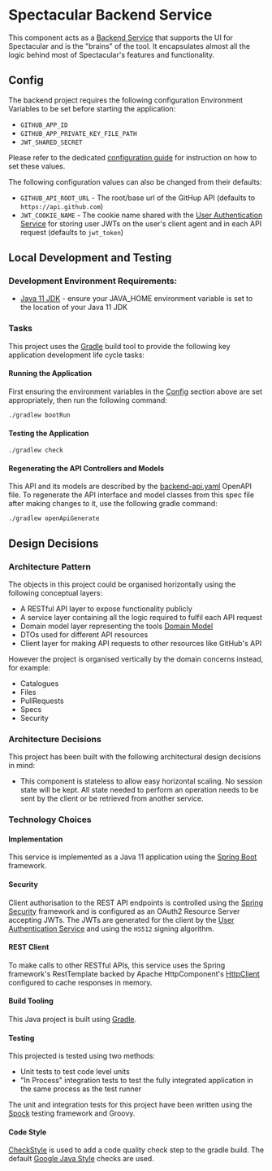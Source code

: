 # Spectacular Backend Service
This component acts as a [Backend Service](../docs/architecture.md#backend-service) that supports the UI for Spectacular and is the "brains" of the tool. It encapsulates almost all the logic behind most of Spectacular's features and functionality.

## Config
The backend project requires the following configuration Environment Variables to be set before starting the application:
- `GITHUB_APP_ID`
- `GITHUB_APP_PRIVATE_KEY_FILE_PATH`
- `JWT_SHARED_SECRET` 

Please refer to the dedicated [configuration guide](../docs/configuration.md) for instruction on how to set these values.

The following configuration values can also be changed from their defaults:
- `GITHUB_API_ROOT_URL` - The root/base url of the GitHup API (defaults to `https://api.github.com`)
- `JWT_COOKIE_NAME` - The cookie name shared with the [User Authentication Service](../docs/architecture.md#user-authentication-service) for storing user JWTs on the user's client agent and in each API request (defaults to `jwt_token`)

## Local Development and Testing

### Development Environment Requirements:
- [Java 11 JDK](https://jdk.java.net/11/) - ensure your JAVA_HOME environment variable is set to the location of your Java 11 JDK

### Tasks
This project uses the [Gradle](https://docs.gradle.org/current/userguide/userguide.html) build tool to provide the following key application development life cycle tasks:

#### Running the Application
First ensuring the environment variables in the [Config](#config) section above are set appropriately, then run the following command:
```
./gradlew bootRun
```

#### Testing the Application
```
./gradlew check
```

#### Regenerating the API Controllers and Models
This API and its models are described by the [backend-api.yaml](/specs/backend-api.yaml) OpenAPI file.
To regenerate the API interface and model classes from this spec file after making changes to it, use the following gradle command:
```
./gradlew openApiGenerate
```

## Design Decisions
### Architecture Pattern
The objects in this project could be organised horizontally using the following conceptual layers:
- A RESTful API layer to expose functionality publicly
- A service layer containing all the logic required to fulfil each API request
- Domain model layer representing the tools [Domain Model](../docs/domain-modal.md)
- DTOs used for different API resources
- Client layer for making API requests to other resources like GitHub's API

However the project is organised vertically by the domain concerns instead, for example:
- Catalogues
- Files
- PullRequests
- Specs
- Security

### Architecture Decisions
This project has been built with the following architectural design decisions in mind:
- This component is stateless to allow easy horizontal scaling. No session state will be kept. All state needed to perform an operation needs to be sent by the client or be retrieved from another service. 

### Technology Choices
#### Implementation
This service is implemented as a Java 11 application using the [Spring Boot](https://spring.io/projects/spring-boot) framework.

#### Security
Client authorisation to the REST API endpoints is controlled using the [Spring Security](https://spring.io/projects/spring-security) framework and is configured as an OAuth2 Resource Server accepting JWTs. The JWTs are generated for the client by the [User Authentication Service](../docs/architecture.md#user-authentication-service) and using the `HS512` signing algorithm.

#### REST Client
To make calls to other RESTful APIs, this service uses the Spring framework's RestTemplate backed by Apache HttpComponent's [HttpClient](https://hc.apache.org/httpcomponents-client-ga/) configured to cache responses in memory.

#### Build Tooling
This Java project is built using [Gradle](https://docs.gradle.org/current/userguide/userguide.html).

#### Testing
This projected is tested using two methods:
- Unit tests to test code level units
- "In Process" integration tests to test the fully integrated application in the same process as the test runner

The unit and integration tests for this project have been written using the [Spock](http://spockframework.org/) testing framework and Groovy.

#### Code Style
[CheckStyle](https://checkstyle.org/) is used to add a code quality check step to the gradle build. The default [Google Java Style](https://github.com/checkstyle/checkstyle/blob/master/src/main/resources/google_checks.xml) checks are used.
